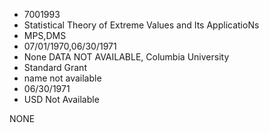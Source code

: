 * 7001993
* Statistical Theory of Extreme Values and Its      ApplicatioNs
* MPS,DMS
* 07/01/1970,06/30/1971
* None   DATA NOT AVAILABLE, Columbia University
* Standard Grant
*   name not available
* 06/30/1971
* USD Not Available

NONE